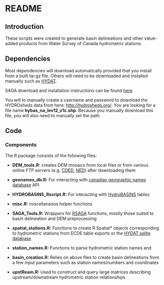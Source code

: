 # README

## Introduction
These scripts were created to generate basin delineations and other value-added products from Water Survey of Canada hydrometric stations.

## Dependencies
Most dependencies will download automatically provided that you install from a built tar.gz file.  Others will need to be downloaded and installed manually such as [HYDAT](https://github.com/CentreForHydrology/HYDAT).

SAGA download and installation instructions can be found [here](https://sourceforge.net/p/saga-gis/wiki/Binary%20Packages/)

You will to manually create a username and password to download the HYDROsheds data from here: http://hydrosheds.org/. You are looking for a file name **hybas_na_lev12_v1c.shp**. Because you manually download this file, you will also need to manually set the path. 

## Code

### Components
The R package consists of the following files:

- **DEM_tools.R:** creates DEM mosaics from local files or from various online FTP servers (e.g. [CDED](http://ftp.geogratis.gc.ca/pub/nrcan_rncan/archive/elevation/geobase_cded_dnec/), [NED](https://prd-tnm.s3.amazonaws.com/index.html?prefix=StagedProducts/Elevation/1/GridFloat)) after downloading them
- **geonames_db.R:** For interacting with [canadian geographic names database](https://www.nrcan.gc.ca/earth-sciences/geography/place-names/search/9170) API
- **HYDROBASINS_Rscript.R:** For interacting with [HydroBASINS](http://www.hydrosheds.org/page/hydrobasins) tables
- **misc.R:** miscellaneous helper functions
- **SAGA_Tools.R:** Wrappers for [RSAGA](https://cran.r-project.org/web/packages/RSAGA/vignettes/RSAGA.html) functions, mostly those suited to basin delineation and DEM preprocessing
- **spatial_stations.R:** Functions to create R Spatial* objects corresponding to hydrometric stations from ECDE table exports or the [HYDAT sqlite database](https://ec.gc.ca/rhc-wsc/default.asp?n=9018B5EC-1)
- **station_names.R:** Functions to parse hydrometric station names and 

- **basin_creation.R:**  Relies on above files to create basin delineations from a few input parameters such as station names/numbers and coordinates

- **upstReam.R:** Used to construct and query large matrices describing upstream/downstream hydrometric station relationships



